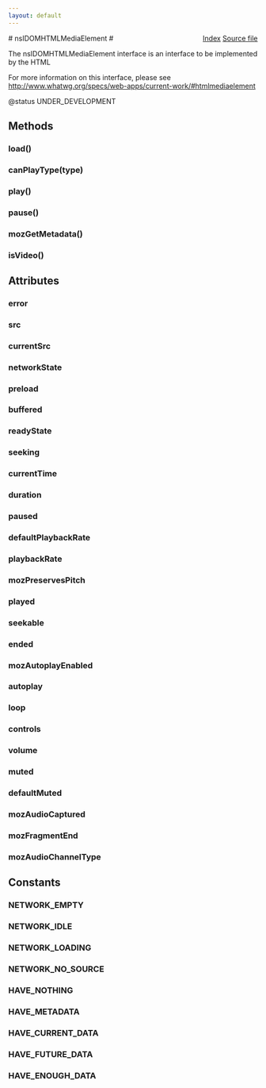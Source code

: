 ```yaml
---
layout: default
---
```

<div class='links' style='float:right'><a href="../index.html">Index</a>
<a href="http://dxr.mozilla.org/mozilla-central/source/dom/interfaces/html/nsIDOMHTMLMediaElement.idl">Source file</a>
</div>
# nsIDOMHTMLMediaElement #
  
The nsIDOMHTMLMediaElement interface is an interface to be implemented by the HTML  
<audio> and <video> elements.  
  
For more information on this interface, please see  
http://www.whatwg.org/specs/web-apps/current-work/#htmlmediaelement  
  
@status UNDER_DEVELOPMENT  
  

## Methods ##

### load() ###

### canPlayType(type) ###

### play() ###

### pause() ###

### mozGetMetadata() ###

### isVideo() ###

## Attributes ##

### error ###

### src ###

### currentSrc ###

### networkState ###

### preload ###

### buffered ###

### readyState ###

### seeking ###

### currentTime ###

### duration ###

### paused ###

### defaultPlaybackRate ###

### playbackRate ###

### mozPreservesPitch ###

### played ###

### seekable ###

### ended ###

### mozAutoplayEnabled ###

### autoplay ###

### loop ###

### controls ###

### volume ###

### muted ###

### defaultMuted ###

### mozAudioCaptured ###

### mozFragmentEnd ###

### mozAudioChannelType ###

## Constants ##

### NETWORK_EMPTY ###

### NETWORK_IDLE ###

### NETWORK_LOADING ###

### NETWORK_NO_SOURCE ###

### HAVE_NOTHING ###

### HAVE_METADATA ###

### HAVE_CURRENT_DATA ###

### HAVE_FUTURE_DATA ###

### HAVE_ENOUGH_DATA ###
